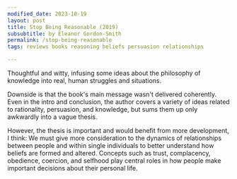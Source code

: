 ```yaml
---
modified_date: 2023-10-19
layout: post
title: Stop Being Reasonable (2019)
subsubtitle: by Eleanor Gordon-Smith
permalink: /stop-being-reasonable
tags: reviews books reasoning beliefs persuasion relationships

---
```


Thoughtful and witty, infusing some ideas about the philosophy of knowledge into real, human struggles and situations.
<!--more-->

Downside is that the book's main message wasn't delivered coherently.
Even in the intro and conclusion, the author covers a variety of ideas related to rationality, persuasion, and knowledge, but sums them up only awkwardly into a vague thesis.

However, the thesis is important and would benefit from more development, I think: We must give more consideration to the dynamics of relationships between people and within single individuals to better understand how beliefs are formed and altered.
Concepts such as trust, complacency, obedience, coercion, and selfhood play central roles in how people make important decisions about their personal life.